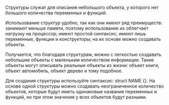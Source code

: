<p>Структуры служат для описания небольшого объекта, у которого нет большого количества переменных и функций.</p>
<p>Использование структур удобно, так как они имеют ряд преимуществ:
занимают меньше памяти, поэтому использование их облегчает нагрузку на процессор;
имеют простой синтаксис;
имеют лишь переменные, функции и конструкторы;
на их основе можно создавать объекты.</p>
<p>Получается, что благодаря структурам, можно с легкостью создавать небольшие объекты с маленьким количеством информации. 
Такие объекты могут описывать реальные объекты из жизни: объект книги, объект автомобиль, объект дерево и тому подобное.</p>
<p>Для создания структуры используйте синтаксис: struct NAME {}. 
На основе одной структуры можно создавать неограниченное количество объектов, 
которые будут иметь одинаковые названия переменных и функций, но при этом значения у всех объектов будут разными.</p>